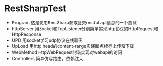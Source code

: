 # RestSharpTest 
- Program 这是使用RestSharp获取提交restful api信息的一个测试
- httpServer 用Socket和TcpListener分别简单实现http协议的HttpRequest和HttpResponse
- UPD 用socket学习udp协议在线聊天
- UpLoad 用http head的content-range实践断点续存上传和下载
- WebMethod HttpWebRequest封装实现对webapi的访问
- Controllers 简单仿写路由，依赖注入
